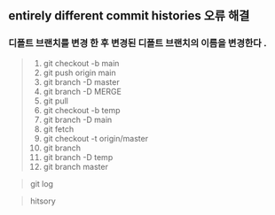 
## entirely different commit histories 오류 해결 
### 디폴트 브랜치를 변경 한 후 변경된 디폴트 브랜치의 이름을 변경한다 .
 > 1. git checkout -b main
 > 2. git push origin main
 > 3. git branch -D master
 > 4. git branch -D MERGE
 > 5. git pull
 > 6. git checkout -b temp
 > 7. git branch -D main
 > 8. git fetch
 > 9. git checkout -t origin/master
 > 10. git branch
 > 11. git branch -D temp
 > 12. git branch master

> git log 

> hitsory








